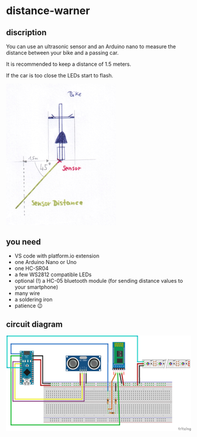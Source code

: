 # distance-warner

## discription

You can use an ultrasonic sensor and an Arduino nano to measure the distance between your bike and a passing car.

It is recommended to keep a distance of 1.5 meters.

If the car is too close the LEDs start to flash.

<img src="https://raw.githubusercontent.com/MCeddy/distance-warner/master/docs/distance-warner.jpg" width="300">

## you need

* VS code with platform.io extension
* one Arduino Nano or Uno
* one HC-SR04
* a few WS2812 compatible LEDs
* optional (!) a HC-05 bluetooth module (for sending distance values to your smartphone)
* many wire
* a soldering iron
* patience 😉

## circuit diagram
![curcuit diagram](https://raw.githubusercontent.com/MCeddy/distance-warner/master/docs/sketch_bb.png)
